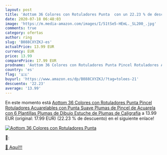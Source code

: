 ```yaml
---
layout: post
title: 'Aottom 36 Colores con Rotuladores Punta  con un 22.23 % de descuento'
date: 2020-07-18 06:48:03
image: 'https://m.media-amazon.com/images/I/51tSe5-HEmL._SL200_.jpg'
comments: true
category: ofertas
author: ring
slug: 'B088CXYZKJ-es'
actualPrice: 13.99 EUR
currency: EUR
price: 13.99
comparePrice: 17.99 EUR
prodname: 'Aottom 36 Colores con Rotuladores Punta Pincel Rotuladores Acuarelables con Punta Suave  Plumas de Pincel de Acuarela con 6 Plantillas  Plumas de Dibujo  Estuche de Plumas de Caligrafía'
country: 'es'
flag: '🇪🇸'
buyurl: 'https://www.amazon.es/dp/B088CXYZKJ/?tag=tolees-21'
descuento: '22.23'
average: '13.99'
---
```


En este momento está [Aottom 36 Colores con Rotuladores Punta Pincel Rotuladores Acuarelables con Punta Suave  Plumas de Pincel de Acuarela con 6 Plantillas  Plumas de Dibujo  Estuche de Plumas de Caligrafía](https://www.amazon.es/dp/B088CXYZKJ/?tag=tolees-21) a 13.99 EUR (original: 17.99 EUR) (22.23 %  de descuento) en el siguiente enlace!

[![Aottom 36 Colores con Rotuladores Punta ](https://m.media-amazon.com/images/I/51tSe5-HEmL._SL200_.jpg)](https://www.amazon.es/dp/B088CXYZKJ/?tag=tolees-21)

🔎:


[🛒 Aquí!!!](https://www.amazon.es/dp/B088CXYZKJ/?tag=tolees-21)
